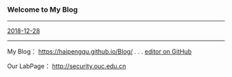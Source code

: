 ### Welcome to My Blog
---

[2018-12-28](./2018-12-28.md)


----
My Blog： https://haipengqu.github.io/Blog/       .  .  .     [editor on GitHub](https://github.com/haipengqu/Blog/edit/master/README.md) 

Our LabPage： http://security.ouc.edu.cn
